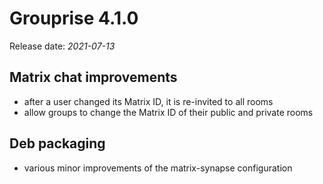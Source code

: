 # Grouprise 4.1.0

Release date: *2021-07-13*

## Matrix chat improvements

* after a user changed its Matrix ID, it is re-invited to all rooms
* allow groups to change the Matrix ID of their public and private rooms


## Deb packaging

* various minor improvements of the matrix-synapse configuration
